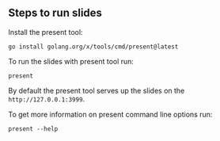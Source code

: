 ## Steps to run slides  

Install the present tool:

```
go install golang.org/x/tools/cmd/present@latest
```

To run the slides with present tool run:

```
present
```

By default the present tool serves up the slides on the ```http://127.0.0.1:3999```.

To get more information on present command line options run:

```
present --help
```